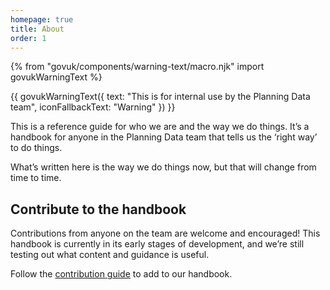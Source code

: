 ```yaml
---
homepage: true
title: About
order: 1
---
```

{% from "govuk/components/warning-text/macro.njk" import govukWarningText %}

{{ govukWarningText({
  text: "This is for internal use by the Planning Data team",
  iconFallbackText: "Warning"
}) }}

This is a reference guide for who we are and the way we do things. It’s a handbook for anyone in the Planning Data team that tells us the ‘right way’ to do things.

What’s written here is the way we do things now, but that will change from time to time.

## Contribute to the handbook

Contributions from anyone on the team are welcome and encouraged! This handbook is currently in its early stages of development, and we’re still testing out what content and guidance is useful.

Follow the [contribution guide](/add-to-the-handbook/) to add to our handbook.